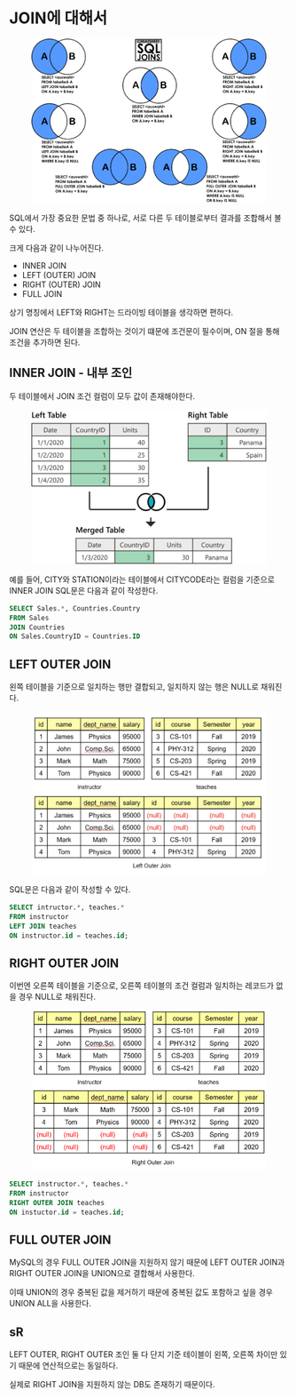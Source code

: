 # JOIN에 대해서

<figure><img src="../../.gitbook/assets/image (2) (1).png" alt=""><figcaption></figcaption></figure>

SQL에서 가장 중요한 문법 중 하나로, 서로 다른 두 테이블로부터 결과를 조합해서 볼 수 있다.

크게 다음과 같이 나누어진다.

* INNER JOIN
* LEFT (OUTER) JOIN
* RIGHT (OUTER) JOIN
* FULL JOIN

상기 명칭에서 LEFT와 RIGHT는 드라이빙 테이블을 생각하면 편하다.

JOIN 연산은 두 테이블을 조합하는 것이기 떄문에 조건문이 필수이며, ON 절을 통해 조건을 추가하면 된다.

## INNER JOIN - 내부 조인

두 테이블에서 JOIN 조건 컬럼이 모두 값이 존재해야한다.

<figure><img src="../../.gitbook/assets/image (1) (1) (1).png" alt=""><figcaption></figcaption></figure>

예를 들어, CITY와 STATION이라는 테이블에서 CITYCODE라는 컬럼을 기준으로 INNER JOIN SQL문은 다음과 같이 작성한다.

```sql
SELECT Sales.*, Countries.Country
FROM Sales
JOIN Countries
ON Sales.CountryID = Countries.ID
```

## LEFT OUTER JOIN

왼쪽 테이블을 기준으로 일치하는 행만 결합되고, 일치하지 않는 행은 NULL로 채워진다.

<figure><img src="../../.gitbook/assets/image (4).png" alt=""><figcaption></figcaption></figure>

SQL문은 다음과 같이 작성할 수 있다.

```sql
SELECT intructor.*, teaches.*
FROM instructor
LEFT JOIN teaches
ON instructor.id = teaches.id;
```

## RIGHT OUTER JOIN

이번엔 오른쪽 테이블을 기준으로, 오른쪽 테이블의 조건 컬럼과 일치하는 레코드가 없을 경우 NULL로 채워진다.

<figure><img src="../../.gitbook/assets/image (1) (1).png" alt=""><figcaption></figcaption></figure>

```sql
SELECT instructor.*, teaches.*
FROM instructor
RIGHT OUTER JOIN teaches
ON instuctor.id = teaches.id;
```

## FULL OUTER JOIN

MySQL의 경우 FULL OUTER JOIN을 지원하지 않기 때문에 LEFT OUTER JOIN과 RIGHT OUTER JOIN을 UNION으로 결합해서 사용한다.

이때 UNION의 경우 중복된 값을 제거하기 때문에 중복된 값도 포함하고 싶을 경우 UNION ALL을 사용한다.

## sR

LEFT OUTER, RIGHT OUTER 조인 둘 다 단지 기준 테이블이 왼쪽, 오른쪽 차이만 있기 때문에 연산적으로는 동일하다.

실제로 RIGHT JOIN을 지원하지 않는 DB도 존재하기 때문이다.



